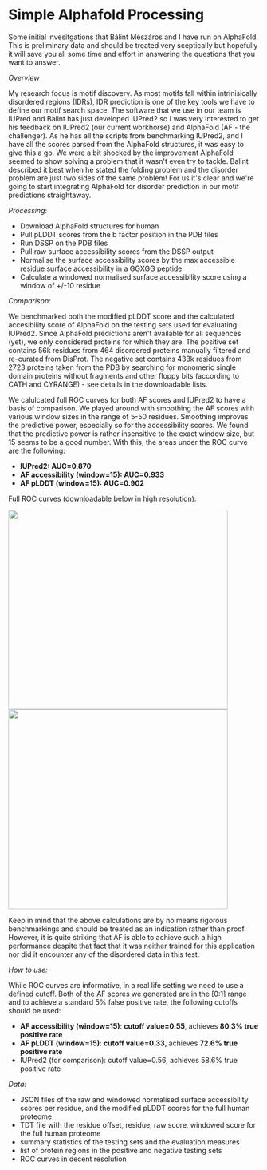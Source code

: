 # Simple Alphafold Processing

Some initial invesitgations that Bálint Mészáros and I have run on AlphaFold. This is preliminary data and should be treated very sceptically but hopefully it will save you all some time and effort in answering the questions that you want to answer.

*Overview*

My research focus is motif discovery. As most motifs fall within intrinisically disordered regions (IDRs), IDR prediction is one of the key tools we have to define our motif search space. The software that we use in our team is IUPred and Balint has just developed IUPred2 so I was very interested to get his feedback on IUPred2 (our current workhorse) and AlphaFold (AF - the challenger). As he has all the scripts from benchmarking IUPred2, and I have all the scores parsed from the AlphaFold structures, it was easy to give this a go. We were a bit shocked by the improvement AlphaFold seemed to show solving a problem that it wasn't even try to tackle. Balint described it best when he stated the folding problem and the disorder problem are just two sides of the same problem! For us it's clear and we're going to start integrating AlphaFold for disorder prediction in our motif predictions straightaway.

*Processing:*
- Download AlphaFold structures for human
- Pull pLDDT scores from the b factor position in the PDB files
- Run DSSP on the PDB files
- Pull raw surface accessibility scores from the DSSP output 
- Normalise the surface accessibility scores by the max accessible residue surface accessibility in a GGXGG peptide
- Calculate a windowed normalised surface accessibility score using a window of +/-10 residue

*Comparison:*

We benchmarked both the modified pLDDT score and the calculated accesibility score of AlphaFold on the testing sets used for evaluating IUPred2. Since AlphaFold predictions aren't available for all sequences (yet), we only considered proteins for which they are. The positive set contains 56k residues from 464 disordered proteins manually filtered and re-curated from DisProt. The negative set contains 433k residues from 2723 proteins taken from the PDB by searching for monomeric single domain proteins without fragments and other floppy bits (according to CATH and CYRANGE) - see details in the downloadable lists.

We calulcated full ROC curves for both AF scores and IUPred2 to have a basis of comparison. We played around with smoothing the AF scores with various window sizes in the range of 5-50 residues. Smoothing improves the predictive power, especially so for the accessibility scores. We found that the predictive power is rather insensitive to the exact window size, but 15 seems to be a good number. With this, the areas under the ROC curve are the following:
- **IUPred2: AUC=0.870**
- **AF accessibility (window=15): AUC=0.933**
- **AF pLDDT (window=15): AUC=0.902**

Full ROC curves (downloadable below in high resolution):

<img src="https://user-images.githubusercontent.com/14313974/126916867-fd5f2b91-0c0d-4413-a30c-4116f9b5b6d4.png" width="440" height="400"><img src="https://user-images.githubusercontent.com/14313974/126916884-4f41405c-e675-4750-87f0-3d4b4e294d9b.png" width="440" height="400">

Keep in mind that the above calculations are by no means rigorous benchmarkings and should be treated as an indication rather than proof. However, it is quite striking that AF is able to achieve such a high performance despite that fact that it was neither trained for this application nor did it encounter any of the disordered data in this test.

*How to use:*

While ROC curves are informative, in a real life setting we need to use a defined cutoff. Both of the AF scores we generated are in the [0:1] range and to achieve a standard 5% false positive rate, the following cutoffs should be used:
- **AF accessibility (window=15)**: **cutoff value=0.55**, achieves **80.3% true positive rate**
- **AF pLDDT (window=15)**: **cutoff value=0.33**, achieves **72.6% true positive rate**
- IUPred2 (for comparison): cutoff value=0.56, achieves 58.6% true positive rate


*Data:*
- JSON files of the raw and windowed normalised surface accessibility scores per residue, and the modified pLDDT scores for the full human proteome
- TDT file with the residue offset, residue, raw score, windowed score for the full human proteome
- summary statistics of the testing sets and the evaluation measures
- list of protein regions in the positive and negative testing sets
- ROC curves in decent resolution

